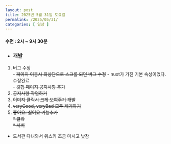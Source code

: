 ```yaml
---
layout: post
title: 2025년 5월 31일 토요일
permalink: /2025/05/31/
categories: [ 일상 ]
---
```

#### 수면 : 2시 ~ 9시 30분
* ### 개발
1. 버그 수정<br>- ~~페이지 이동시 최상단으로 스크롤 되던 버그 수정~~ - nuxt가 가진 기본 속성이었다. 수정완료<br>- ~~깃헙 페이지 공지사항 추가~~
1. ~~공지사항 작업하기~~
1. ~~이미지 클릭시 크게 보여주기 개발~~
1. ~~veryGood, veryBad 모두 제거하기~~
1. ~~좋아요. 싫어요 기능추가~~<br>~~* 클라~~<br>~~* 서버~~

* 도서관 다녀와서 위스키 조금 마시고 낮잠